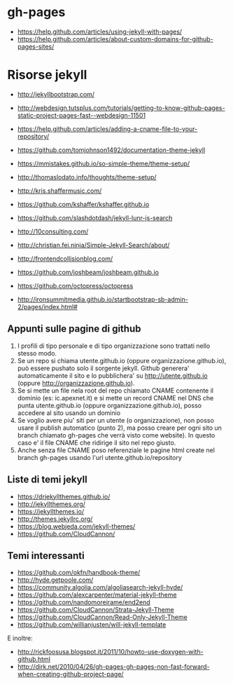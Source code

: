 gh-pages
===
* https://help.github.com/articles/using-jekyll-with-pages/
* https://help.github.com/articles/about-custom-domains-for-github-pages-sites/


Risorse jekyll
====

* http://jekyllbootstrap.com/
* http://webdesign.tutsplus.com/tutorials/getting-to-know-github-pages-static-project-pages-fast--webdesign-11501
* https://help.github.com/articles/adding-a-cname-file-to-your-repository/

* https://github.com/tomjohnson1492/documentation-theme-jekyll
* https://mmistakes.github.io/so-simple-theme/theme-setup/
* http://thomaslodato.info/thoughts/theme-setup/
* http://kris.shaffermusic.com/   
* https://github.com/kshaffer/kshaffer.github.io
* https://github.com/slashdotdash/jekyll-lunr-js-search
* http://10consulting.com/
* http://christian.fei.ninja/Simple-Jekyll-Search/about/
* http://frontendcollisionblog.com/  
* https://github.com/joshbeam/joshbeam.github.io 
* https://github.com/octopress/octopress
* http://ironsummitmedia.github.io/startbootstrap-sb-admin-2/pages/index.html#

Appunti sulle pagine di github
---
1. I profili di tipo personale e di tipo organizzazione sono trattati nello stesso modo.
2. Se un repo si chiama utente.github.io (oppure organizzazione.github.io), può essere pushato solo il sorgente jekyll. Github generera' automaticamente il sito e lo pubblichera' su http://utente.github.io (oppure http://organizzazione.github.io). 
3. Se si mette un file nela root del repo chiamato CNAME contenente il dominio (es: ic.apexnet.it) e si mette un record CNAME nel DNS che punta utente.github.io (oppure organizzazione.github.io), posso accedere al sito usando un dominio
4. Se voglio avere piu' siti per un utente (o organizzazione), non posso usare il publish automatico (punto 2), ma posso creare per ogni sito un branch chiamato gh-pages che verrà visto come website). In questo caso e' il file CNAME che ridirige il sito nel repo giusto.
5. Anche senza file CNAME poso referenziale le pagine html create nel branch gh-pages usando l'url utente.github.io/repository

Liste di temi jekyll
---
* https://drjekyllthemes.github.io/
* http://jekyllthemes.org/
* https://jekyllthemes.io/
* http://themes.jekyllrc.org/
* https://blog.webjeda.com/jekyll-themes/
* https://github.com/CloudCannon/


Temi interessanti
---
* https://github.com/okfn/handbook-theme/
* http://hyde.getpoole.com/
* https://community.algolia.com/algoliasearch-jekyll-hyde/
* https://github.com/alexcarpenter/material-jekyll-theme
* https://github.com/nandomoreirame/end2end
* https://github.com/CloudCannon/Strata-Jekyll-Theme
* https://github.com/CloudCannon/Read-Only-Jekyll-Theme
* https://github.com/willianjusten/will-jekyll-template

E inoltre: 
* http://rickfoosusa.blogspot.it/2011/10/howto-use-doxygen-with-github.html
* http://dirk.net/2010/04/26/gh-pages-gh-pages-non-fast-forward-when-creating-github-project-page/
